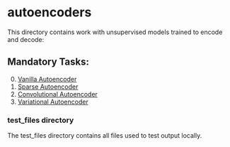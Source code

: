 # autoencoders
This directory contains work with unsupervised models trained to encode and decode:

## Mandatory Tasks:
0. [Vanilla Autoencoder](/unsupervised_learning/autoencoders/0-vanilla.py)
1. [Sparse Autoencoder](/unsupervised_learning/autoencoders/1-sparse.py)
2. [Convolutional Autoencoder](/unsupervised_learning/autoencoders/2-convolutional.py)
3. [Variational Autoencoder](/unsupervised_learning/autoencoders/3-variational.py)

### test_files directory
The test_files directory contains all files used to test output locally.
